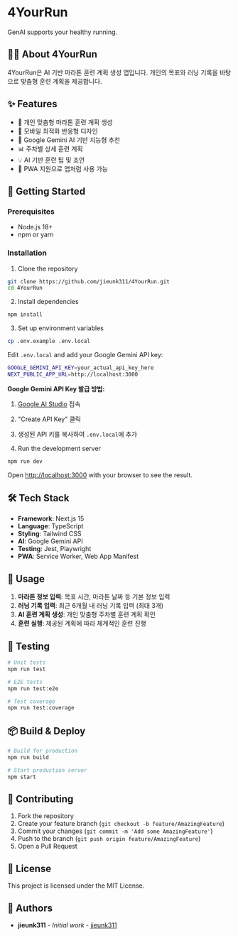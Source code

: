 # 4YourRun
GenAI supports your healthy running.

## 🏃‍♂️ About 4YourRun

4YourRun은 AI 기반 마라톤 훈련 계획 생성 앱입니다. 개인의 목표와 러닝 기록을 바탕으로 맞춤형 훈련 계획을 제공합니다.

## ✨ Features

- 🎯 개인 맞춤형 마라톤 훈련 계획 생성
- 📱 모바일 최적화 반응형 디자인
- 🤖 Google Gemini AI 기반 지능형 추천
- 📊 주차별 상세 훈련 계획
- 💡 AI 기반 훈련 팁 및 조언
- 🔄 PWA 지원으로 앱처럼 사용 가능

## 🚀 Getting Started

### Prerequisites
- Node.js 18+ 
- npm or yarn

### Installation

1. Clone the repository
```bash
git clone https://github.com/jieunk311/4YourRun.git
cd 4YourRun
```

2. Install dependencies
```bash
npm install
```

3. Set up environment variables
```bash
cp .env.example .env.local
```

Edit `.env.local` and add your Google Gemini API key:
```bash
GOOGLE_GEMINI_API_KEY=your_actual_api_key_here
NEXT_PUBLIC_APP_URL=http://localhost:3000
```

**Google Gemini API Key 발급 방법:**
1. [Google AI Studio](https://makersuite.google.com/app/apikey) 접속
2. "Create API Key" 클릭
3. 생성된 API 키를 복사하여 `.env.local`에 추가

4. Run the development server
```bash
npm run dev
```

Open [http://localhost:3000](http://localhost:3000) with your browser to see the result.

## 🛠️ Tech Stack

- **Framework**: Next.js 15
- **Language**: TypeScript
- **Styling**: Tailwind CSS
- **AI**: Google Gemini API
- **Testing**: Jest, Playwright
- **PWA**: Service Worker, Web App Manifest

## 📱 Usage

1. **마라톤 정보 입력**: 목표 시간, 마라톤 날짜 등 기본 정보 입력
2. **러닝 기록 입력**: 최근 6개월 내 러닝 기록 입력 (최대 3개)
3. **AI 훈련 계획 생성**: 개인 맞춤형 주차별 훈련 계획 확인
4. **훈련 실행**: 제공된 계획에 따라 체계적인 훈련 진행

## 🧪 Testing

```bash
# Unit tests
npm run test

# E2E tests
npm run test:e2e

# Test coverage
npm run test:coverage
```

## 📦 Build & Deploy

```bash
# Build for production
npm run build

# Start production server
npm start
```

## 🤝 Contributing

1. Fork the repository
2. Create your feature branch (`git checkout -b feature/AmazingFeature`)
3. Commit your changes (`git commit -m 'Add some AmazingFeature'`)
4. Push to the branch (`git push origin feature/AmazingFeature`)
5. Open a Pull Request

## 📄 License

This project is licensed under the MIT License.

## 👥 Authors

- **jieunk311** - *Initial work* - [jieunk311](https://github.com/jieunk311)
